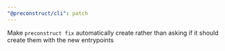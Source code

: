```yaml
---
"@preconstruct/cli": patch
---
```


Make `preconstruct fix` automatically create rather than asking if it should create them with the new entrypoints
